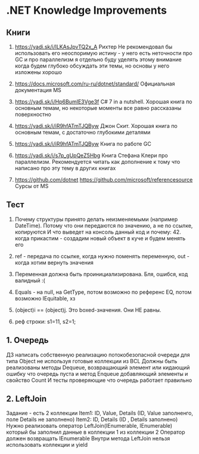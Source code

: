 # .NET Knowledge Improvements

## Книги


1. https://yadi.sk/i/lLKAsJpvTQ2x_A
Рихтер
Не рекомендовал бы использовать его неоспоримую истину - у него есть неточности про GC и про параллелизм я отдельно буду уделять этому внимание когда будем глубоко обсуждать эти темы, но основы у него изложены хорошо

2. https://docs.microsoft.com/ru-ru/dotnet/standard/
Официальная документация MS

3. https://yadi.sk/i/Hp6BumIE3Vge3f
С# 7 in a nutshell. Хорошая книга по основным темам, но некоторые моменты все равно рассказаны поверхностно

4. https://yadi.sk/i/iR9hfATmTJQByw
Джон Скит. Хорошая книга по основным темам, с достаточно глубокими деталями

5. https://yadi.sk/i/iR9hfATmTJQByw
Книга по работе GC

6. https://yadi.sk/i/s7p_gUpQeZ5Hbg
Книга Стефана Клери про параллелизм. Рекомендуется читать как дополнение к тому что написано про эту тему в других книгах

7. https://github.com/dotnet
https://github.com/microsoft/referencesource
Сурсы от MS


## Тест
1. Почему структуры принято делать неизменяемыми (например DateTime). Потому что они передаются по значению, а не по ссылке, копируются
    И что выведет на консоль данный код и почему: 42. когда прикастим - создадим новый объект в куче и будем менять его

2. ref - передача по ссылке, когда нужно поменять переменную, out - когда хотим вернуть значения

3. Переменная должна быть проинициализирована. Бля, ошибся, код валидный :(

4. Equals - на null, на GetType, потом возможно по референс EQ, потом возможно IEquitable, хз

5. (object)i == (object)j. Это boxed-значения. Они НЕ равны.

6. реф строки: s1=11, s2=1;


## 1. Очередь
ДЗ написать собственную реализацию потокобезопасной очереди для типа Object не используя готовые коллекции из BCL
Должны быть реализованы методы Dequeue, возвращающий элемент или кидающий ошибку что очередь пуста и метод Enqueue добавляющий элементы и свойство Count
И тесты проверяющие что очередь работает правильно

## 2. LeftJoin
Задание - есть 2 коллекции
 Item1: ID, Value, Details (ID, Value заполненго, поле Details не заполнено)
 Item2: ID, Details (ID , Details заполнено)
 Нужно реализовать оператор LeftJoin(IEnumerable<Item1>, IEnumerable<Item2>) который бы заполнил данные в коллекции 1 из коллекции 2
 Оператор должен возвращать IEnumerable<Item1> 
 Внутри метода LeftJoin нельзя использовать коллекции и yield